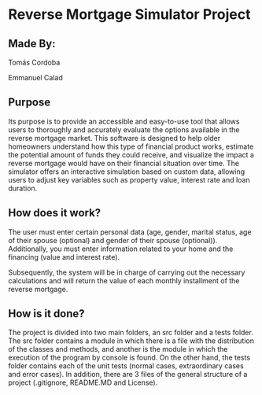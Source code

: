 # Reverse Mortgage Simulator Project

## Made By:

Tomás Cordoba

Emmanuel Calad 

## Purpose

Its purpose is to provide an accessible and easy-to-use tool that allows users to thoroughly and accurately evaluate the options available in the reverse mortgage market. This software is designed to help older homeowners understand how this type of financial product works, estimate the potential amount of funds they could receive, and visualize the impact a reverse mortgage would have on their financial situation over time. The simulator offers an interactive simulation based on custom data, allowing users to adjust key variables such as property value, interest rate and loan duration.

## How does it work?

The user must enter certain personal data (age, gender, marital status, age of their spouse (optional) and gender of their spouse (optional)).
Additionally, you must enter information related to your home and the financing (value and interest rate).

Subsequently, the system will be in charge of carrying out the necessary calculations and will return the value of each monthly installment of the reverse mortgage.

## How is it done?

The project is divided into two main folders, an src folder and a tests folder. The src folder contains a module in which there is a file with the distribution of the classes and methods, and another is the module in which the execution of the program by console is found. On the other hand, the tests folder contains each of the unit tests (normal cases, extraordinary cases and error cases). In addition, there are 3 files of the general structure of a project (.gitignore, README.MD and License).



